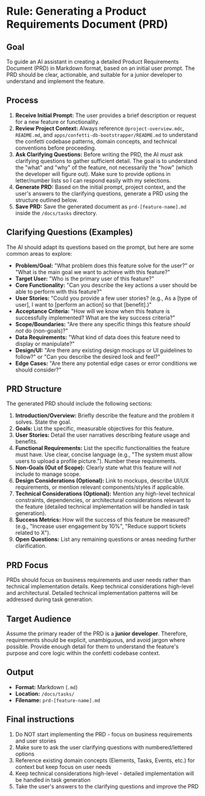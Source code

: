 # Rule: Generating a Product Requirements Document (PRD)

## Goal

To guide an AI assistant in creating a detailed Product Requirements Document (PRD) in Markdown format, based on an initial user prompt. The PRD should be clear, actionable, and suitable for a junior developer to understand and implement the feature.

## Process

1.  **Receive Initial Prompt:** The user provides a brief description or request for a new feature or functionality.
2.  **Review Project Context:** Always reference `@project-overview.mdc`, `README.md`, and `apps/confetti-db-bootstrapper/README.md` to understand the confetti codebase patterns, domain concepts, and technical conventions before proceeding.
3.  **Ask Clarifying Questions:** Before writing the PRD, the AI _must_ ask clarifying questions to gather sufficient detail. The goal is to understand the "what" and "why" of the feature, not necessarily the "how" (which the developer will figure out). Make sure to provide options in letter/number lists so I can respond easily with my selections.
4.  **Generate PRD:** Based on the initial prompt, project context, and the user's answers to the clarifying questions, generate a PRD using the structure outlined below.
5.  **Save PRD:** Save the generated document as `prd-[feature-name].md` inside the `/docs/tasks` directory.

## Clarifying Questions (Examples)

The AI should adapt its questions based on the prompt, but here are some common areas to explore:

- **Problem/Goal:** "What problem does this feature solve for the user?" or "What is the main goal we want to achieve with this feature?"
- **Target User:** "Who is the primary user of this feature?"
- **Core Functionality:** "Can you describe the key actions a user should be able to perform with this feature?"
- **User Stories:** "Could you provide a few user stories? (e.g., As a [type of user], I want to [perform an action] so that [benefit].)"
- **Acceptance Criteria:** "How will we know when this feature is successfully implemented? What are the key success criteria?"
- **Scope/Boundaries:** "Are there any specific things this feature _should not_ do (non-goals)?"
- **Data Requirements:** "What kind of data does this feature need to display or manipulate?"
- **Design/UI:** "Are there any existing design mockups or UI guidelines to follow?" or "Can you describe the desired look and feel?"
- **Edge Cases:** "Are there any potential edge cases or error conditions we should consider?"

## PRD Structure

The generated PRD should include the following sections:

1.  **Introduction/Overview:** Briefly describe the feature and the problem it solves. State the goal.
2.  **Goals:** List the specific, measurable objectives for this feature.
3.  **User Stories:** Detail the user narratives describing feature usage and benefits.
4.  **Functional Requirements:** List the specific functionalities the feature must have. Use clear, concise language (e.g., "The system must allow users to upload a profile picture."). Number these requirements.
5.  **Non-Goals (Out of Scope):** Clearly state what this feature will _not_ include to manage scope.
6.  **Design Considerations (Optional):** Link to mockups, describe UI/UX requirements, or mention relevant components/styles if applicable.
7.  **Technical Considerations (Optional):** Mention any high-level technical constraints, dependencies, or architectural considerations relevant to the feature (detailed technical implementation will be handled in task generation).
8.  **Success Metrics:** How will the success of this feature be measured? (e.g., "Increase user engagement by 10%", "Reduce support tickets related to X").
9.  **Open Questions:** List any remaining questions or areas needing further clarification.

## PRD Focus

PRDs should focus on business requirements and user needs rather than technical implementation details. Keep technical considerations high-level and architectural. Detailed technical implementation patterns will be addressed during task generation.

## Target Audience

Assume the primary reader of the PRD is a **junior developer**. Therefore, requirements should be explicit, unambiguous, and avoid jargon where possible. Provide enough detail for them to understand the feature's purpose and core logic within the confetti codebase context.

## Output

- **Format:** Markdown (`.md`)
- **Location:** `/docs/tasks/`
- **Filename:** `prd-[feature-name].md`

## Final instructions

1. Do NOT start implementing the PRD - focus on business requirements and user stories
2. Make sure to ask the user clarifying questions with numbered/lettered options
3. Reference existing domain concepts (Elements, Tasks, Events, etc.) for context but keep focus on user needs
4. Keep technical considerations high-level - detailed implementation will be handled in task generation
5. Take the user's answers to the clarifying questions and improve the PRD
